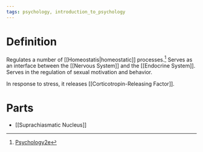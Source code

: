 ```yaml
---
tags: psychology, introduction_to_psychology
---
```


# Definition

Regulates a number of [[Homeostatis|homeostatic]] processes.[^1] Serves as an interface between the [[Nervous System]] and the [[Endocrine System]]. Serves in the regulation of sexual motivation and behavior.

In response to stress, it releases [[Corticotropin-Releasing Factor]].

# Parts
- [[Suprachiasmatic Nucleus]]

[^1]: [Psychology2e](zotero://open-pdf/library/items/SSTBV7L5?page=104)